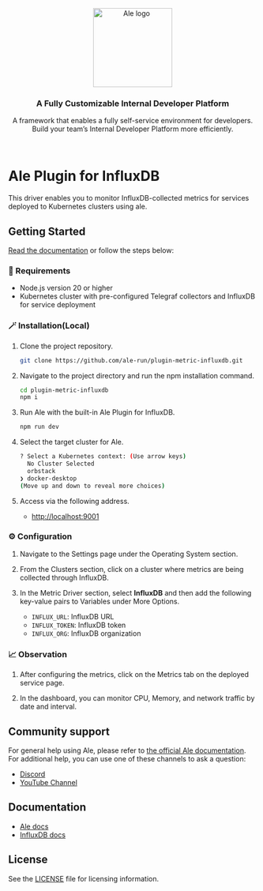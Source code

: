 <br />
<br />

<p align="center">
<a href="https://ale.run/">
  <img src="https://files.cloudtype.io/logo/ale-wordmark-black.svg" width="160px" alt="Ale logo" />
</a>
</p>

<h3 align="center">A Fully Customizable Internal Developer Platform</h3>
<p align="center">A framework that enables a fully self-service environment for developers. <br />Build your team’s Internal Developer Platform more efficiently.</p>
<br />

# Ale Plugin for InfluxDB

This driver enables you to monitor InfluxDB-collected metrics for services deployed to Kubernetes clusters using ale.

## Getting Started

<a href="https://docs.ale.run/" target="_blank">Read the documentation</a> or follow the steps below:

### 📌 Requirements

- Node.js version 20 or higher
- Kubernetes cluster with pre-configured Telegraf collectors and InfluxDB for service deployment

### 🪄 Installation(Local)

1. Clone the project repository.

   ```bash
   git clone https://github.com/ale-run/plugin-metric-influxdb.git
   ```

2. Navigate to the project directory and run the npm installation command.

   ```bash
   cd plugin-metric-influxdb
   npm i
   ```

3. Run Ale with the built-in Ale Plugin for InfluxDB.

   ```bash
   npm run dev
   ```

4. Select the target cluster for Ale.

   ```bash
   ? Select a Kubernetes context: (Use arrow keys)
     No Cluster Selected
     orbstack
   ❯ docker-desktop
   (Move up and down to reveal more choices)
   ```

5. Access via the following address.

   - <http://localhost:9001>

### ⚙️ Configuration

1. Navigate to the Settings page under the Operating System section.

2. From the Clusters section, click on a cluster where metrics are being collected through InfluxDB.

3. In the Metric Driver section, select **InfluxDB** and then add the following key-value pairs to Variables under More Options.

   - `INFLUX_URL`: InfluxDB URL
   - `INFLUX_TOKEN`: InfluxDB token
   - `INFLUX_ORG`: InfluxDB organization

### 📈 Observation

1. After configuring the metrics, click on the Metrics tab on the deployed service page.

2. In the dashboard, you can monitor CPU, Memory, and network traffic by date and interval.

## Community support

For general help using Ale, please refer to [the official Ale documentation](https://docs.ale.run/).
For additional help, you can use one of these channels to ask a question:

- [Discord](https://discord.gg/wVafphzcRE)
- [YouTube Channel](https://www.youtube.com/@ale_run)

## Documentation

- [Ale docs](https://docs.ale.run/)
- [InfluxDB docs](https://docs.influxdata.com/)

## License

See the [LICENSE](./LICENSE) file for licensing information.
